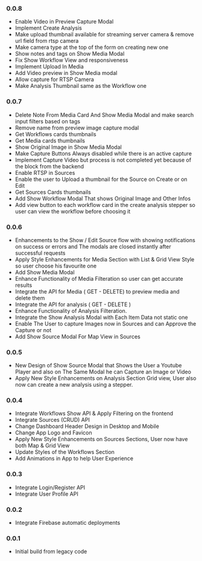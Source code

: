 ### 0.0.8
- Enable Video in Preview Capture Modal
- Implement Create Analysis
- Make upload thumbnail available for streaming server camera & remove url field from rtsp camera
- Make camera type at the top of the form on creating new one
- Show notes and tags on Show Media Modal
- Fix Show Workflow View and responsiveness
- Implement Upload In Media
- Add Video preview in Show Media modal
- Allow capture for RTSP Camera
- Make Analysis Thumbnail same as the Workflow one
### 0.0.7
- Delete Note From Media Card And Show Media Modal and make search input filters based on tags
- Remove name from preview image capture modal
- Get Workflows cards thumbnails
- Get Media cards thumbnails
- Show Original Image in Show Media Modal
- Make Capture Buttons Always disabled while there is an active capture
- Implement Capture Video but process is not completed yet because of the block from the backend
- Enable RTSP in Sources
- Enable the user to Upload a thumbnail for the Source on Create or on Edit
- Get Sources Cards thumbnails
- Add Show Workflow Modal That shows Original Image and Other Infos
- Add view button to each workflow card in the create analysis stepper so user can view the workflow before choosing it
### 0.0.6
- Enhancements to the Show / Edit Source flow with showing notifications on success or errors and The modals are closed instantly after successful requests
- Apply Style Enhancements for Media Section with List & Grid View Style so user choose his favourite one
- Add Show Media Modal
- Enhance Functionality of Media Filteration so user can get accurate results
- Integrate the API for Media ( GET - DELETE) to preview media and delete them
- Integrate the API for analysis ( GET - DELETE )
- Enhance Functionality of Analysis Filteration.
- Integrate the Show Analysis Modal with Each Item Data not static one
- Enable The User to capture Images now in Sources and can Approve the Capture or not 
- Add Show Source Modal For Map View in Sources
### 0.0.5
- New Design of Show Source Modal that Shows the User a Youtube Player and also on The Same Modal he can Capture an Image or Video
- Apply New Style Enhancements on Analysis Section Grid view, User also now can create a new analysis using a stepper.
### 0.0.4
- Integrate Workflows Show API & Apply Filtering on the frontend
- Integrate Sources (CRUD) API
- Change Dashboard Header Design in Desktop and Mobile
- Change App Logo and Favicon
- Apply New Style Enhancements on Sources Sections, User now have both Map & Grid View
- Update Styles of the Workflows Section
- Add Animations in App to help User Experience
### 0.0.3
- Integrate Login/Register API 
- Integrate User Profile API
### 0.0.2
- Integrate Firebase automatic deployments

### 0.0.1
- Initial build from legacy code